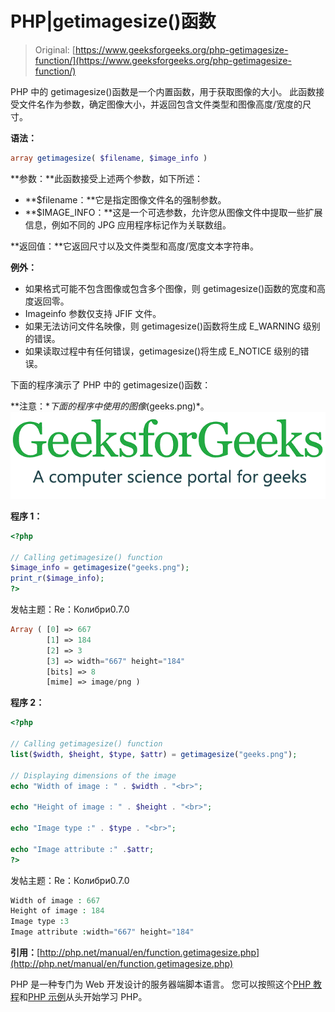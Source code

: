 # PHP|getimagesize()函数

> Original: [https://www.geeksforgeeks.org/php-getimagesize-function/](https://www.geeksforgeeks.org/php-getimagesize-function/)

PHP 中的 getimagesize()函数是一个内置函数，用于获取图像的大小。 此函数接受文件名作为参数，确定图像大小，并返回包含文件类型和图像高度/宽度的尺寸。

**语法：**

```php
array getimagesize( $filename, $image_info )
```

**参数：**此函数接受上述两个参数，如下所述：

*   **$filename：**它是指定图像文件名的强制参数。
*   **$IMAGE_INFO：**这是一个可选参数，允许您从图像文件中提取一些扩展信息，例如不同的 JPG 应用程序标记作为关联数组。

**返回值：**它返回尺寸以及文件类型和高度/宽度文本字符串。

**例外：**

*   如果格式可能不包含图像或包含多个图像，则 getimagesize()函数的宽度和高度返回零。
*   Imageinfo 参数仅支持 JFIF 文件。
*   如果无法访问文件名映像，则 getimagesize()函数将生成 E_WARNING 级别的错误。
*   如果读取过程中有任何错误，getimagesize()将生成 E_NOTICE 级别的错误。

下面的程序演示了 PHP 中的 getimagesize()函数：

**注意：**下面的程序中使用的图像*(geeks.png)*。
![geeks image](img/fe5217eb9bf33352cbcbe436b8c9406e.png)

**程序 1：**

```php
<?php

// Calling getimagesize() function
$image_info = getimagesize("geeks.png");
print_r($image_info);
?>
```

发帖主题：Re：Колибри0.7.0

```php
Array ( [0] => 667 
        [1] => 184 
        [2] => 3 
        [3] => width="667" height="184" 
        [bits] => 8 
        [mime] => image/png )

```

**程序 2：**

```php
<?php

// Calling getimagesize() function
list($width, $height, $type, $attr) = getimagesize("geeks.png");

// Displaying dimensions of the image
echo "Width of image : " . $width . "<br>";

echo "Height of image : " . $height . "<br>";

echo "Image type :" . $type . "<br>";

echo "Image attribute :" .$attr;
?>
```

发帖主题：Re：Колибри0.7.0

```php
Width of image : 667
Height of image : 184
Image type :3
Image attribute :width="667" height="184"

```

**引用：**[http://php.net/manual/en/function.getimagesize.php](http://php.net/manual/en/function.getimagesize.php)

PHP 是一种专门为 Web 开发设计的服务器端脚本语言。 您可以按照这个[PHP 教程](https://www.geeksforgeeks.org/php-tutorials/)和[PHP 示例](https://www.geeksforgeeks.org/php-examples/)从头开始学习 PHP。